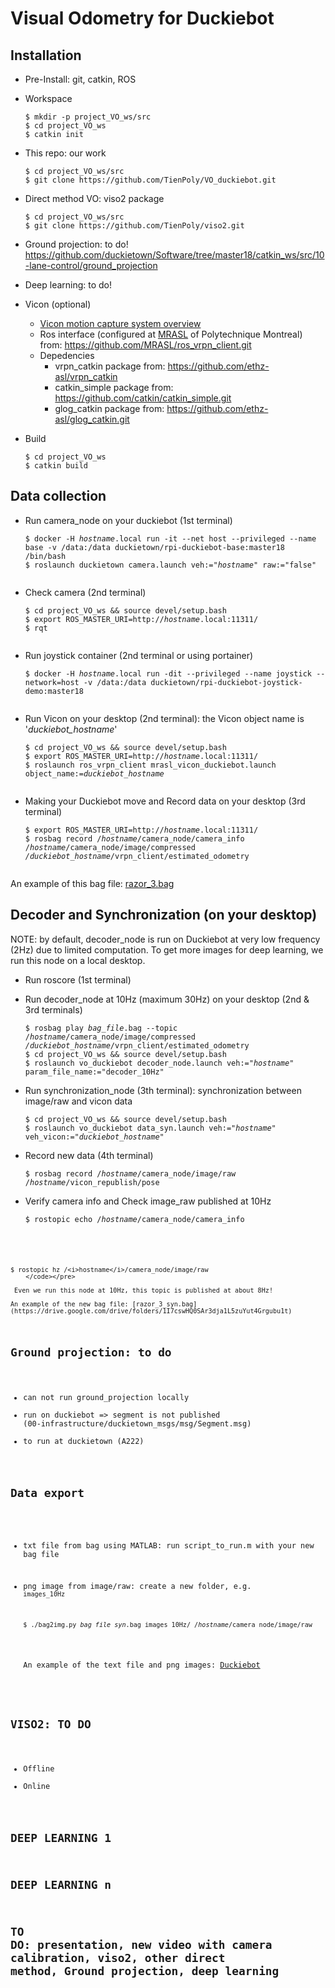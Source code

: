 # Visual Odometry for Duckiebot

## Installation
  * Pre-Install: git, catkin, ROS
  * Workspace
      ```
      $ mkdir -p project_VO_ws/src
      $ cd project_VO_ws
      $ catkin init
      ```
  * This repo: our work
      ```
      $ cd project_VO_ws/src
      $ git clone https://github.com/TienPoly/VO_duckiebot.git
      ```
  * Direct method VO: viso2 package
      ```
      $ cd project_VO_ws/src
      $ git clone https://github.com/TienPoly/viso2.git
      ```
  * Ground projection: to do!
      https://github.com/duckietown/Software/tree/master18/catkin_ws/src/10-lane-control/ground_projection

  * Deep learning: to do!
  * Vicon (optional)
      * [Vicon motion capture system overview](https://mrasl.gitbooks.io/documentation/vicon.html)
      * Ros interface (configured at  [MRASL](https://mrasl.gitbooks.io/documentation/content/) of Polytechnique Montreal) from: https://github.com/MRASL/ros_vrpn_client.git
      * Depedencies
        * vrpn_catkin package from: https://github.com/ethz-asl/vrpn_catkin
        * catkin_simple package from: https://github.com/catkin/catkin_simple.git
        * glog_catkin package from: https://github.com/ethz-asl/glog_catkin.git
  * Build
      ```
      $ cd project_VO_ws
      $ catkin build  
      ```

## Data collection
  * Run camera_node on your duckiebot (1st terminal)
      <pre><code>$ docker -H <i>hostname</i>.local run -it --net host --privileged --name base -v /data:/data duckietown/rpi-duckiebot-base:master18 /bin/bash
    $ roslaunch duckietown camera.launch veh:="<i>hostname</i>" raw:="false"
      </code></pre>
  * Check camera (2nd terminal)
      <pre><code>$ cd project_VO_ws && source devel/setup.bash
    $ export ROS_MASTER_URI=http://<i>hostname</i>.local:11311/
    $ rqt
      </code></pre>
  * Run joystick container (2nd terminal or using portainer)
      <pre><code>$ docker -H <i>hostname</i>.local run -dit --privileged --name joystick --network=host -v /data:/data duckietown/rpi-duckiebot-joystick-demo:master18
      </code></pre>
  * Run Vicon on your desktop (2nd terminal): the Vicon object name is '*duckiebot_hostname*'
      <pre><code>$ cd project_VO_ws && source devel/setup.bash
    $ export ROS_MASTER_URI=http://<i>hostname</i>.local:11311/
    $ roslaunch ros_vrpn_client mrasl_vicon_duckiebot.launch object_name:=<i>duckiebot_hostname</i>
      </code></pre>
  * Making your Duckiebot move and Record data on your desktop (3rd terminal)
      <pre><code>$ export ROS_MASTER_URI=http://<i>hostname</i>.local:11311/      
    $ rosbag record /<i>hostname</i>/camera_node/camera_info /<i>hostname</i>/camera_node/image/compressed <i>/duckiebot_hostname</i>/vrpn_client/estimated_odometry
      </code></pre>

  An example of this bag file: [razor_3.bag](https://drive.google.com/drive/folders/1I7cswHQ0SAr3dja1L5zuYut4Grgubu1t)

## Decoder and Synchronization (on your desktop)
NOTE: by default, decoder_node is run on Duckiebot at very low frequency (2Hz) due to limited computation. To get more images for deep learning, we run this node on a local desktop.  
   * Run roscore (1st terminal)

   * Run decoder_node at 10Hz (maximum 30Hz) on your desktop (2nd & 3rd terminals)
     <pre><code>$ rosbag play <i>bag_file</i>.bag --topic /<i>hostname</i>/camera_node/image/compressed  <i>/duckiebot_hostname</i>/vrpn_client/estimated_odometry
     $ cd project_VO_ws && source devel/setup.bash
     $ roslaunch vo_duckiebot decoder_node.launch veh:="<i>hostname</i>" param_file_name:="decoder_10Hz" </code></pre>

   * Run synchronization_node (3th terminal): synchronization between image/raw and vicon data
       <pre><code>$ cd project_VO_ws && source devel/setup.bash
     $ roslaunch vo_duckiebot data_syn.launch veh:="<i>hostname</i>" veh_vicon:="<i>duckiebot_hostname</i>" </code></pre>

   * Record new data (4th terminal)
       <pre><code>$ rosbag record /<i>hostname</i>/camera_node/image/raw /<i>hostname</i>/vicon_republish/pose </code></pre>

   * Verify camera info and Check image_raw published at 10Hz
       <pre><code>$ rostopic echo /<i>hostname</i>/camera_node/camera_info
    $ rostopic hz /<i>hostname</i>/camera_node/image/raw
        </code></pre>

     Even we run this node at 10Hz, this topic is published at about 8Hz!

    An example of the new bag file: [razor_3_syn.bag](https://drive.google.com/drive/folders/1I7cswHQ0SAr3dja1L5zuYut4Grgubu1t)

## Ground projection: to do
  * can not run ground_projection locally
  * run on duckiebot => segment is not published (00-infrastructure/duckietown_msgs/msg/Segment.msg)
  * to run at duckietown (A222)


## Data export
  * txt file from bag using MATLAB: run script_to_run.m with your new bag file
  * png image from image/raw: create a new folder, e.g. `images_10Hz`
    <pre><code>$ ./bag2img.py <i>bag_file_syn</i>.bag images_10Hz/ /<i>hostname</i>/camera_node/image/raw
    </code></pre>

    An example of the text file and png images: [Duckiebot](https://drive.google.com/drive/folders/1I7cswHQ0SAr3dja1L5zuYut4Grgubu1t)


## VISO2: TO DO
  * Offline
  * Online

## DEEP LEARNING 1
## DEEP LEARNING n

## TO DO: presentation, new video with camera calibration, viso2, other direct method, Ground projection, deep learning
